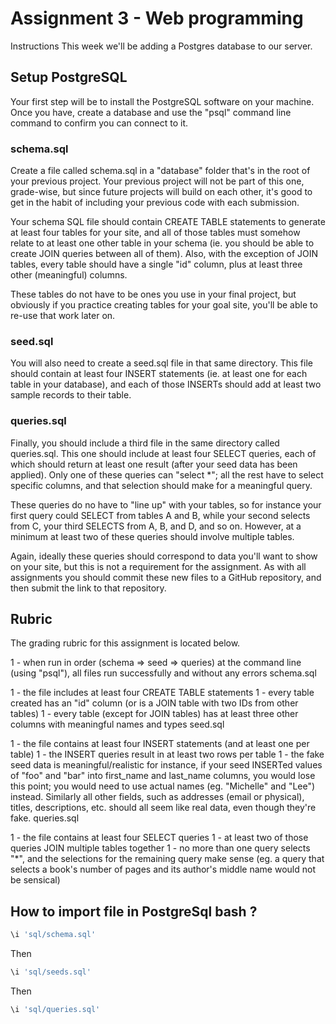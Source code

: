 # Assignment 3 - Web programming

Instructions
This week we'll be adding a Postgres database to our server.

## Setup PostgreSQL
Your first step will be to install the PostgreSQL software on your machine.  Once you have, create a database and use the "psql" command line command to confirm you can connect to it.

### schema.sql
Create a file called schema.sql in a "database" folder that's in the root of your previous project.  Your previous project will not be part of this one, grade-wise, but since future projects will build on each other, it's good to get in the habit of including your previous code with each submission.

Your schema SQL file should contain CREATE TABLE statements to generate at least four tables for your site, and all of those tables must somehow relate to at least one other table in your schema (ie. you should be able to create JOIN queries between all of them).  Also, with the exception of JOIN tables, every table should have a single "id" column, plus at least three other (meaningful) columns.

These tables do not have to be ones you use in your final project, but obviously if you practice creating tables for your goal site, you'll be able to re-use that work later on.

### seed.sql
You will also need to create a seed.sql file in that same directory.  This file should contain at least four INSERT statements (ie. at least one for each table in your database), and each of those INSERTs should add at least two sample records to their table.

### queries.sql
Finally, you should include a third file in the same directory called queries.sql.  This one should include at least four SELECT queries, each of which should return at least one result (after your seed data has been applied).  Only one of these queries can "select *"; all the rest have to select specific columns, and that selection should make for a meaningful query.

These queries do no have to "line up" with your  tables, so for instance your first query could SELECT from tables A and B, while your second selects from C, your third SELECTS from A, B, and D, and so on.  However, at a minimum at least two of these queries should involve multiple tables.

Again, ideally these queries should correspond to data you'll want to show on your site, but this is not a requirement for the assignment.  As with all assignments you should commit these new files to a GitHub repository, and then submit the link to that repository.

## Rubric
The grading rubric for this assignment is located below.

1 - when run in order (schema => seed => queries) at the command line (using "psql"), all files run successfully and without any errors
schema.sql

1 - the file includes at least four CREATE TABLE statements
1 - every table created has an "id" column (or is a JOIN table with two IDs from other tables)
1 - every table (except for JOIN tables) has at least three other columns with meaningful names and types
seed.sql

1 - the file contains at least four INSERT statements (and at least one per table)
1 - the INSERT queries result in at least two rows per table
1 - the fake seed data is meaningful/realistic
for instance, if your seed INSERTed values of "foo" and "bar" into first_name and last_name columns, you would lose this point; you would need to use actual names (eg. "Michelle" and "Lee") instead.  Similarly all other fields, such as addresses (email or physical), titles, descriptions, etc. should all seem like real data, even though they're fake.
queries.sql

1 - the file contains at least four SELECT queries
1 - at least two of those queries JOIN multiple tables together
1 - no more than one query selects "*", and the selections for the remaining query make sense (eg. a query that selects a book's number of pages and its author's middle name would not be sensical)

## How to import file in PostgreSql bash ?

```bash
\i 'sql/schema.sql'
```
Then

```bash
\i 'sql/seeds.sql'
```

Then

```bash
\i 'sql/queries.sql'
```
